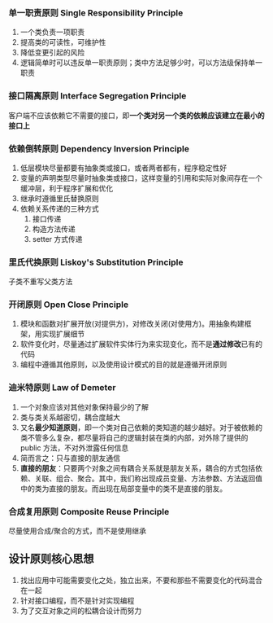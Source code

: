 ### 单一职责原则 Single Responsibility Principle

1. 一个类负责一项职责
2. 提高类的可读性，可维护性
3. 降低变更引起的风险
4. 逻辑简单时可以违反单一职责原则；类中方法足够少时，可以方法级保持单一职责

### 接口隔离原则 Interface Segregation Principle

客户端不应该依赖它不需要的接口，即**一个类对另一个类的依赖应该建立在最小的接口上**

### 依赖倒转原则 Dependency Inversion Principle

1. 低层模块尽量都要有抽象类或接口，或者两者都有，程序稳定性好
2. 变量的声明类型尽量时抽象类或接口，这样变量的引用和实际对象间存在一个缓冲层，利于程序扩展和优化
3. 继承时遵循里氏替换原则
4. 依赖关系传递的三种方式
   1. 接口传递
   2. 构造方法传递
   3. setter 方式传递

### 里氏代换原则 Liskoy's Substitution Principle

子类不重写父类方法

### 开闭原则 Open Close Principle

1. 模块和函数对扩展开放(对提供方)，对修改关闭(对使用方)。用抽象构建框架，用实现扩展细节
2. 软件变化时，尽量通过扩展软件实体行为来实现变化，而不是**通过修改**已有的代码
3. 编程中遵循其他原则，以及使用设计模式的目的就是遵循开闭原则

### 迪米特原则 Law of Demeter

1. 一个对象应该对其他对象保持最少的了解
2. 类与类关系越密切，耦合度越大
3. 又名**最少知道原则**，即一个类对自己依赖的类知道的越少越好。对于被依赖的类不管多么复杂，都尽量将自己的逻辑封装在类的内部，对外除了提供的 public 方法，不对外泄露任何信息
4. 简而言之：只与直接的朋友通信
5. **直接的朋友**：只要两个对象之间有耦合关系就是朋友关系，耦合的方式包括依赖、关联、组合、聚合。其中，我们称出现成员变量、方法参数、方法返回值中的类为直接的朋友。而出现在局部变量中的类不是直接的朋友。

### 合成复用原则 Composite Reuse Principle

尽量使用合成/聚合的方式，而不是使用继承

## 设计原则核心思想

1. 找出应用中可能需要变化之处，独立出来，不要和那些不需要变化的代码混合在一起
2. 针对接口编程，而不是针对实现编程
3. 为了交互对象之间的松耦合设计而努力
